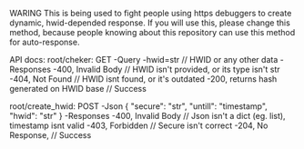 WARING
This is being used to fight people using https debuggers to create dynamic, hwid-depended response.
If you will use this, please change this method, because people knowing about this repository can use this method for auto-response.

API docs:
root/cheker: GET
-Query
 -hwid=str // HWID or any other data
-Responses
 -400, Invalid Body // HWID isn't provided, or its type isn't str
 -404, Not Found // HWID isnt found, or it's outdated
 -200, returns hash generated on HWID base // Success

root/create_hwid: POST
-Json
{
	"secure": "str",
	"untill": "timestamp",
	"hwid": "str"
}
-Responses
 -400, Invalid Body // Json isn't a dict (eg. list), timestamp isnt valid
 -403, Forbidden // Secure isn't correct
 -204, No Response, // Success
